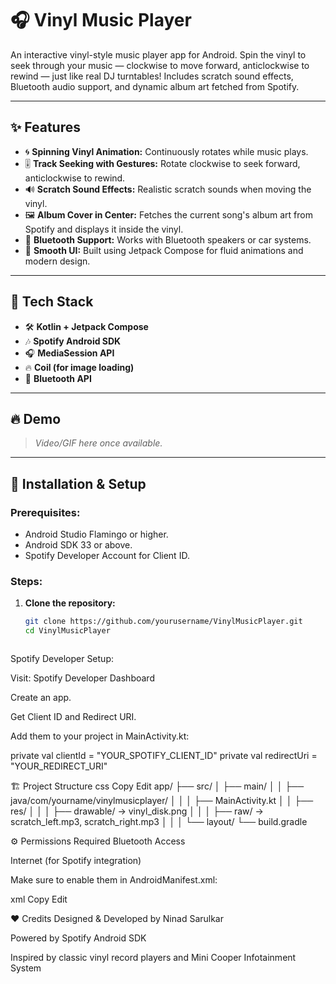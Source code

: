 # 🎧 Vinyl Music Player

An interactive vinyl-style music player app for Android. Spin the vinyl to seek through your music — clockwise to move forward, anticlockwise to rewind — just like real DJ turntables! Includes scratch sound effects, Bluetooth audio support, and dynamic album art fetched from Spotify.

---

## ✨ Features

- 🌀 **Spinning Vinyl Animation:** Continuously rotates while music plays.
- 🎚️ **Track Seeking with Gestures:** Rotate clockwise to seek forward, anticlockwise to rewind.
- 🔊 **Scratch Sound Effects:** Realistic scratch sounds when moving the vinyl.
- 🖼️ **Album Cover in Center:** Fetches the current song's album art from Spotify and displays it inside the vinyl.
- 📡 **Bluetooth Support:** Works with Bluetooth speakers or car systems.
- 🎨 **Smooth UI:** Built using Jetpack Compose for fluid animations and modern design.

---

## 🚀 Tech Stack

- 🛠️ **Kotlin + Jetpack Compose**
- 🎶 **Spotify Android SDK**
- 🎧 **MediaSession API**
- 🔥 **Coil (for image loading)**
- 📡 **Bluetooth API**

---

## 🔥 Demo

> *Video/GIF here once available.*

---

## 📲 Installation & Setup

### Prerequisites:
- Android Studio Flamingo or higher.
- Android SDK 33 or above.
- Spotify Developer Account for Client ID.

### Steps:

1. **Clone the repository:**
   ```bash
   git clone https://github.com/yourusername/VinylMusicPlayer.git
   cd VinylMusicPlayer



Spotify Developer Setup:

Visit: Spotify Developer Dashboard

Create an app.

Get Client ID and Redirect URI.

Add them to your project in MainActivity.kt:

private val clientId = "YOUR_SPOTIFY_CLIENT_ID"
private val redirectUri = "YOUR_REDIRECT_URI"

🏗️ Project Structure
css
Copy
Edit
app/
 ├── src/
 │   ├── main/
 │   │   ├── java/com/yourname/vinylmusicplayer/
 │   │   │   ├── MainActivity.kt
 │   │   ├── res/
 │   │   │   ├── drawable/  → vinyl_disk.png
 │   │   │   ├── raw/       → scratch_left.mp3, scratch_right.mp3
 │   │   │   └── layout/
 └── build.gradle



⚙️ Permissions Required
Bluetooth Access

Internet (for Spotify integration)

Make sure to enable them in AndroidManifest.xml:

xml
Copy
Edit
<uses-permission android:name="android.permission.BLUETOOTH" />
<uses-permission android:name="android.permission.INTERNET" />


❤️ Credits
Designed & Developed by Ninad Sarulkar

Powered by Spotify Android SDK

Inspired by classic vinyl record players and Mini Cooper Infotainment System
